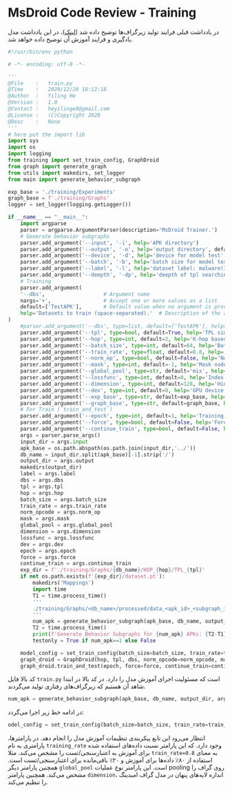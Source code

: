 # **MsDroid Code Review - Training**
در یادداشت قبلی فرایند تولید زیرگراف‌ها توضیح داده شد ([لینک](https://github.com/aboyou/DroidMDO/tree/main/MsDroid_Code_Review))، در این یادداشت مدل یادگیری و فرایند آموزش آن توضیح داده خواهد شد.
```python
#!/usr/bin/env python

# -*- encoding: utf-8 -*-

'''
@File    :   train.py
@Time    :   2020/12/26 18:12:18
@Author  :   Yiling He
@Version :   1.0
@Contact :   heyilinge0@gmail.com
@License :   (C)Copyright 2020
@Desc    :   None
'''
# here put the import lib
import sys
import os
import logging
from training import set_train_config, GraphDroid
from graph import generate_graph
from utils import makedirs, set_logger
from main import generate_behavior_subgraph

exp_base = './training/Experiments'
graph_base = f'./training/Graphs'
logger = set_logger(logging.getLogger())

if __name__ == "__main__":
    import argparse
    parser = argparse.ArgumentParser(description='MsDroid Trainer.')
    # Generate behavior subgraphs
    parser.add_argument('--input', '-i', help='APK directory')
    parser.add_argument('--output', '-o', help='output directory', default=f'{sys.path[0]}/Output')
    parser.add_argument('--device', '-d', help='device for model test', default='cpu')
    parser.add_argument('--batch', '-b', help='batch size for model test', default=16)
    parser.add_argument('--label', '-l', help='dataset label: malware(1) / benign(0), unnecessary if only prediction needed.', default=1)
    parser.add_argument('--deepth', '-dp', help='deepth of tpl searching', default=3)
    # Training
    parser.add_argument(
    '--dbs',                   # Argument name
    nargs='+',                 # Accept one or more values as a list
    default=['TestAPK'],       # Default value when no argument is provided
    help='Datasets to train (space-separated).'  # Description of the argument
)
    #parser.add_argument('--dbs', type=list, default=['TestAPK'], help='Datasets to train.')
    parser.add_argument('--tpl', type=bool, default=True, help='TPL simplified subgraphs.')
    parser.add_argument('--hop', type=int, default=2, help='K-hop based subgraphs.')
    parser.add_argument('--batch_size', type=int, default=64, help='Batch size for Dataloader.')
    parser.add_argument('--train_rate', type=float, default=0.8, help='Training rate.')
    parser.add_argument('--norm_op', type=bool, default=False, help='Normalize opcodes feature.')
    parser.add_argument('--mask', type=int, default=-1, help='Mask node features. 0: disable opcodes, 1: disable permission, 2: disable both')
    parser.add_argument('--global_pool', type=str, default='mix', help='Global pooling method for graph classification.')
    parser.add_argument('--lossfunc', type=int, default=0, help='Index of loss function.')
    parser.add_argument('--dimension', type=int, default=128, help='Hidden layer graph embedding dimension.')
    parser.add_argument('--dev', type=int, default=0, help='GPU device id.')
    parser.add_argument('--exp_base', type=str, default=exp_base, help='Dir to put exp results.')
    parser.add_argument('--graph_base', type=str, default=graph_base, help='Dir for graphs.')
    # For Train (`train_and_test`)
    parser.add_argument('--epoch', type=int, default=1, help='Training epoches.')
    parser.add_argument('--force', type=bool, default=False, help='Force new train in exp_base with same config.')
    parser.add_argument('--continue_train', type=bool, default=False, help='Continue to train from last checkpoint.')
    args = parser.parse_args()
    input_dir = args.input
    apk_base = os.path.abspath(os.path.join(input_dir,'../'))
    db_name = input_dir.split(apk_base)[-1].strip('/')
    output_dir = args.output
    makedirs(output_dir)
    label = args.label
    dbs = args.dbs
    tpl = args.tpl
    hop = args.hop
    batch_size = args.batch_size
    train_rate = args.train_rate
    norm_opcode = args.norm_op
    mask = args.mask
    global_pool = args.global_pool
    dimension = args.dimension
    lossfunc = args.lossfunc
    dev = args.dev
    epoch = args.epoch
    force = args.force
    continue_train = args.continue_train
    exp_dir = f'./training/Graphs/{db_name}/HOP_{hop}/TPL_{tpl}'
    if not os.path.exists(f'{exp_dir}/dataset.pt'):
        makedirs('Mappings')
        import time
        T1 = time.process_time()    
        '''
        ./training/Graphs/<db_name>/processed/data_<apk_id>_<subgraph_id>.pt
        '''
        num_apk = generate_behavior_subgraph(apk_base, db_name, output_dir, args.deepth, label, hop=hop, tpl=tpl, training=True, api_map=True)
        T2 = time.process_time()
        print(f'Generate Behavior Subgraphs for {num_apk} APKs: {T2-T1}')
        testonly = True if num_apk==1 else False

    model_config = set_train_config(batch_size=batch_size, train_rate=train_rate, global_pool=global_pool, lossfunc=lossfunc, dimension=dimension)
    graph_droid = GraphDroid(hop, tpl, dbs, norm_opcode=norm_opcode, mask=mask, model_config=model_config, exp_base=args.exp_base, graph_base=args.graph_base, logger=logger)
    graph_droid.train_and_test(epoch, force=force, continue_train=continue_train, dev=dev, testonly=testonly)
```

کد بالا فایل `train.py` است که مسئولیت اجرای آموزش مدل را دارد. در کد بالا در ابتدا شاهد آن هستیم که زیرگراف‌های رفتاری تولید می‌گردند.
```python
num_apk = generate_behavior_subgraph(apk_base, db_name, output_dir, args.deepth, label, hop=hop, tpl=tpl, training=True, api_map=True)
```

در ادامه خط زیر اجرا می‌گردد:
```python
odel_config = set_train_config(batch_size=batch_size, train_rate=train_rate, global_pool=global_pool, lossfunc=lossfunc, dimension=dimension)
```

انتظار می‌رود این تابع پیکربندی تنظیمات آموزش مدل را انجام دهد. در پارامترها، پارامتری به نام `training_rate` وجود دارد. که این پارامتر نسبت داده‌های استفاده شده برای آموزش به اعتبارسنجی/تست را مشخص می‌کند. مثلا `train_rate=0.8` به معنای استفاده از ۸۰٪ داده‌ها برای آموزش و ۲۰٪ باقی‌مانده برای اعتبارسنجی/تست است.
همچنین پارامتر دیگر `global_pool` است. این پارامتر نوع عملیات pooling روی گراف را مشخص می‌کند. همچنین پارامتر `dimension`، اندازه لایه‌های پنهان در مدل گراف امبدینگ را تنظیم می‌کند.